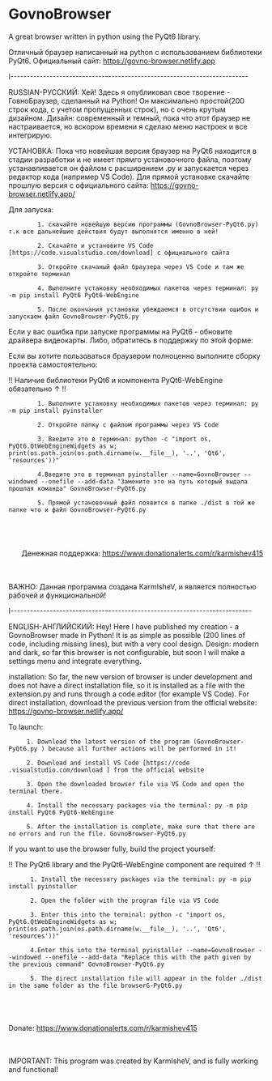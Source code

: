 # GovnoBrowser
A great browser written in python using the PyQt6 library.

Отличный браузер написанный на python с использованием библиотеки PyQt6.
Официальный сайт: https://govno-browser.netlify.app

I-------------------------------------------------------------------------

RUSSIAN-РУССКИЙ: Хей! Здесь я опубликовал свое творение - ГовноБраузер, сделанный на Python! Он максимально простой(200 строк кода, с учетом пропущенных строк), но с очень крутым дизайном. Дизайн: современный и темный, пока что этот браузер не настраивается, но вскором времени я сделаю меню настроек и все интегрирую.

УСТАНОВКА: Пока что новейшая версия браузер на PyQt6 находится в стадии разработки и не имеет прямго установочного файла, поэтому устанавливается он файлом с расширением .py и запускается через редактор кода (например VS Code).
Для прямой установке скачайте прошлую версия с официального сайта: https://govno-browser.netlify.app/

Для запуска: 

            1. скачайте новейшую версию программы (GovnoBrowser-PyQt6.py) т.к все дальнейшие действия будут выполнятся именно в ней!
        
            2. Скачайте и установите VS Code [https://code.visualstudio.com/download] с официального сайтa
            
            3. Откройте скачаный файл браузера через VS Code и там же откройте терминал

            4. Выполните установку необходимых пакетов через терминал: py -m pip install PyQt6 PyQt6-WebEngine

            5. После окончания установки убеждаемся в отсутствии ошибок и запускаем файл GovnoBrowser-PyQt6.py


Если у вас ошибка при запуске программы на PyQt6 - обновите драйвера видеокарты. 
Либо, обратитесь в поддержку по этой форме: 


Если вы хотите пользоваться браузером полноценно выполните сборку проекта самостоятельно:
     
‼️ Наличие библиотеки PyQt6 и компонента PyQt6-WebEngine обязательно ↑ ‼️

            1. Выполните установку необходимых пакетов через терминал: py -m pip install pyinstaller
            
            2. Откройте папку с файлом программы через VS Code
            
            3. Введите это в терминал: python -c "import os, PyQt6.QtWebEngineWidgets as w; print(os.path.join(os.path.dirname(w.__file__), '..', 'Qt6', 'resources'))"
            
            4.Введите это в терминал pyinstaller --name=GovnoBrowser --windowed --onefile --add-data "Замените это на путь который выдала прошлая команда" GovnoBrowser-PyQt6.py
            
            5. Прямой установочный файл появится в папке ./dist в той же папке что и файл GovnoBrowser-PyQt6.py
ㅤ            
ㅤ

ㅤㅤДенежная поддержка: https://www.donationalerts.com/r/karmishev415

ㅤ

ВАЖНО: Данная программа создана KarmIsheV, и является полностью рабочей и функциональной!

I--------------------------------------------------------------------------

ENGLISH-АНГЛИЙСКИЙ: Hey! Here I have published my creation - a GovnoBrowser made in Python! It is as simple as possible (200 lines of code, including missing lines), but with a very cool design. Design: modern and dark, so far this browser is not configurable, but soon I will make a settings menu and integrate everything.

installation: So far, the new version of browser is under development and does not have a direct installation file, so it is installed as a file with the extension.py and runs through a code editor (for example VS Code).
For direct installation, download the previous version from the official website: https://govno-browser.netlify.app/

To launch: 

         1. Download the latest version of the program (GovnoBrowser-PyQt6.py ) because all further actions will be performed in it!

         2. Download and install VS Code [https://code .visualstudio.com/download ] from the official website

         3. Open the downloaded browser file via VS Code and open the terminal there.

         4. Install the necessary packages via the terminal: py -m pip install PyQt6 PyQt6-WebEngine

         5. After the installation is complete, make sure that there are no errors and run the file. GovnoBrowser-PyQt6.py

If you want to use the browser fully, build the project yourself:

‼️ The PyQt6 library and the PyQt6-WebEngine component are required ↑ ‼️

          1. Install the necessary packages via the terminal: py -m pip install pyinstaller

          2. Open the folder with the program file via VS Code

          3. Enter this into the terminal: python -c "import os, PyQt6.QtWebEngineWidgets as w; print(os.path.join(os.path.dirname(w.__file__), '..', 'Qt6', 'resources'))"

          4.Enter this into the terminal pyinstaller --name=GovnoBrowser --windowed --onefile --add-data "Replace this with the path given by the previous command" GovnoBrowser-PyQt6.py

          5. The direct installation file will appear in the folder ./dist in the same folder as the file browserG-PyQt6.py
ㅤ            
ㅤ

Donate: https://www.donationalerts.com/r/karmishev415

ㅤ
          

IMPORTANT: This program was created by KarmIsheV, and is fully working and functional!



